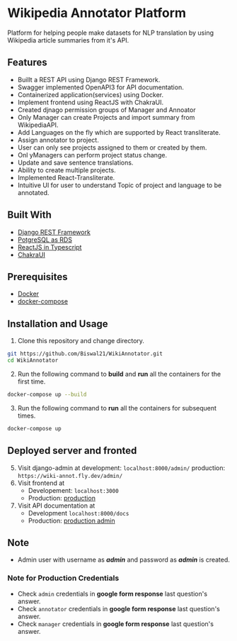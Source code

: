 # Wikipedia Annotator Platform

Platform for helping people make datasets for NLP translation by using Wikipedia article summaries from it's API.

## Features

- Buillt a REST API using Django REST Framework.
- Swagger implemented OpenAPI3 for API documentation.
- Containerized application(services) using Docker.
- Implement frontend using ReactJS with ChakraUI.
- Created djnago permission groups of Manager and Annoator
- Only Manager can create Projects and import summary from WikipediaAPI.
- Add Languages on the fly which are supported by React transliterate.
- Assign annotator to project.
- User can only see projects assigned to them or created by them.
- Onl yManagers can perform project status change.
- Update and save sentence translations.
- Ability to create multiple projects.
- Implemented React-Transliterate.
- Intuitive UI for user to understand Topic of project and language to be annotated.

## Built With

- [Django REST Framework](https://www.django-rest-framework.org)
- [PotgreSQL as RDS](https://www.postgresql.org)
- [ReactJS in Typescript](https://reactjs.org)
- [ChakraUI](https://chakra-ui.com)

## Prerequisites

- [Docker](https://docs.docker.com/get-docker/)
- [docker-compose](https://docs.docker.com/compose/install/)

## Installation and Usage

1. Clone this repository and change directory.

```bash
git https://github.com/Biswal21/WikiAnnotator.git
cd WikiAnnotator
```

2. Run the following command to **build** and **run** all the containers for the first time.

```bash
docker-compose up --build
```

3. Run the following command to **run** all the containers for subsequent times.

```bash
docker-compose up
```

## Deployed server and fronted

5. Visit django-admin at
   development: `localhost:8000/admin/` production: `https://wiki-annot.fly.dev/admin/`
6. Visit frontend at
   - Developement: `localhost:3000` 
   - Production: [production](https://main--gentle-caramel-659bd7.netlify.app/)
7. Visit API documentation at
   - Development `localhost:8000/docs`
   - Production: [production admin](https://wiki-annot.fly.dev/docs/admin/)

## Note

- Admin user with username as **_admin_** and password as **_admin_** is created.

### Note for Production Credentials

- Check `admin` credentials in **google form response** last question's answer.
- Check `annotator` credentials in **google form response** last question's answer.
- Check `manager` credentials in **google form response** last question's answer.
